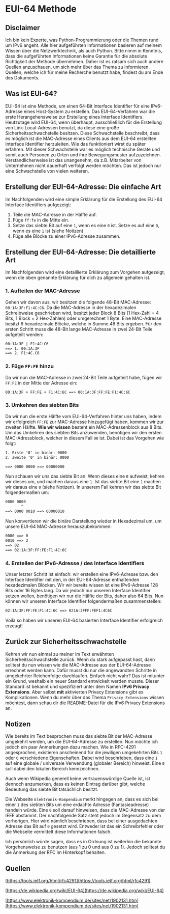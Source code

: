 # EUI-64 Methode

## Disclaimer

Ich bin kein Experte, was Python-Programmierung oder die Themen rund um IPv6 angeht. Alle hier aufgeführten Informationen basieren auf meinem Wissen über die Netzwerktechnik, als auch Python. Bitte nimm in Kenntnis, dass die aufgeführten Informationen keine Garantie für die absolute Richtigkeit der Methode übernehmen. Daher ist es ratsam sich auch andere Quellen anzuschauen, um sich mehr über das Thema zu informieren. Quellen, welche ich für meine Recherche benutzt habe, findest du am Ende des Dokuments.

## Was ist EUI-64?

EUI-64 ist eine Methode, um einen 64-Bit Interface Identifier für eine IPv6-Adresse eines Host-System zu erstellen. Das EUI-64-Verfahren war die erste Herangehensweise zur Erstellung eines Interface Identifiers. Heutzutage wird EUI-64, wenn überhaupt, ausschließlich für die Erstellung von Link-Local-Adressen benutzt, da diese eine große Sicherheitsschwachstelle besitzen. Diese Schwachstelle beschreibt, dass es möglich ist die MAC-Adresse eines Clients aus dem EUI-64 erstellten Interface Identifier herzuleiten. Wie das funktioniert wirst du später erfahren. Mit dieser Schwachstelle war es möglich technische Geräte und somit auch Personen zu Orten und ihre Bewegungsmuster aufzuzeichnen. Verständlicherweise ist das unangenehm, da z.B. Mitarbeiter von Unternehmen nicht dauerhaft verfolgt werden möchten. Das ist jedoch nur eine Schwachstelle von vielen weiteren.

## Erstellung der EUI-64-Adresse: Die einfache Art

Im Nachfolgenden wird eine simple Erklärung für die Erstellung des EUI-64 Interface Identifiers aufgezeigt:

  1. Teile die MAC-Adresse in der Hälfte auf.
  2. Füge `ff:fe` in die Mitte ein.
  3. Setze das siebte Bit auf eine `1`, wenn es eine `0` ist. Setze es auf eine `0`, wenn es eine `1` ist (siehe Notizen)
  4. Füge alle Blöcke zu einer IPv6-Adresse zusammen.

## Erstellung der EUI-64-Adresse: Die detaillierte Art

Im Nachfolgenden wird eine detaillierte Erklärung zum Vorgehen aufgezeigt, wenn die oben genannte Erklärung für dich zu allgemein gehalten ist.

### 1. Aufteilen der MAC-Adresse

Gehen wir davon aus, wir besitzen die folgende 48-Bit MAC-Adresse: `00:1A:3F:F1:4C:C6`. Da die MAC-Adresse in der hexadezimalen Schreibweise geschrieben wird, besitzt jeder Block 8 Bits (1 Hex-Zahl = 4 Bits, 1 Block = 2 Hex-Zahlen) oder umgerechnet 1 Byte. Eine MAC-Adresse besitzt 6 hexadezimale Blöcke, welche in Summe 48 Bits ergeben. Für den ersten Schritt muss die 48-Bit lange MAC-Adresse in zwei 24-Bit Teile aufgeteilt werden:

```txt
00:1A:3F | F1:4C:C6
==> 1. 00:1A:3F
==> 2. F1:4C.C6
```

### 2. Füge `FF:FE` hinzu

Da wir nun die MAC-Adresse in zwei 24-Bit Teile aufgeteilt habe, fügen wir `FF:FE` in der Mitte der Adresse ein:

```txt
00:1A:3F + FF:FE + F1:4C:6C ==> 00:1A:3F:FF:FE:F1:4C:6C
```

### 3. Umkehren des siebten Bits

Da wir nun die erste Hälfte vom EUI-64-Verfahren hinter uns haben, indem wir erfolgreich `FF:FE` zur MAC-Adresse hinzugefügt haben, kommen wir zur zweiten Hälfte. **Wie wir wissen** besteht ein MAC-Adressenblock aus 8 Bits. Um das Umkehren des siebten Bits anzuwenden, benötigen wir den ersten MAC-Adressblock, welcher in diesem Fall `00` ist. Dabei ist das Vorgehen wie folgt:

```txt
1. Erste '0' in binär: 0000
2. Zweite '0' in binär: 0000

==> 0000 0000 ==> 00000000
```

Nun schauen wir uns das siebte Bit an. Wenn dieses eine `0` aufweist, kehren wir dieses um, und machen daraus eine `1`. Ist das siebte Bit eine `1` machen wir daraus eine `0` (siehe Notizen). In unserem Fall kehren wir das siebte Bit folgendermaßen um:

```txt
0000 0000
       ^ 
==> 0000 0010 ==> 00000010
```

Nun konvertieren wir die binäre Darstellung wieder in Hexadezimal um, um unsere EUI-64 MAC-Adresse herauszubekommen:

```txt
0000 ==> 0
0010 ==> 2
==> 02
==> 02:1A:3F:FF:FE:F1:4C:6C
```

### 4. Erstellen der IPv6-Adresse / des Interface Identifiers

Unser letzter Schritt ist einfach: wir erstellen eine IPv6-Adresse bzw. den Interface Identifier mit den, in der EUI-64-Adresse enthaltenden hexadezimalen Blöcken. Wir wir bereits wissen ist eine IPv6-Adresse 128 Bits oder 16 Bytes lang. Da wir jedoch nur unseren Interface Identifier setzen wollen, benötigen wir nur die Hälfte der Bits, daher also 64 Bits. Nun können wir unseren Interface Identifier folgendermaßen zusammenstellen:

```txt
02:1A:3F:FF:FE:F1:4C:6C ==> 021A:3FFF:FEF1:4C6C
```

Voilà so haben wir unseren EUI-64 basierten Interface Identifier erfolgreich erzeugt!

## Zurück zur Sicherheitsschwachstelle

Kehren wir nun einmal zu meiner im Text erwähnten Sicherheitsschwachstelle zurück. Wenn du stark aufgepasst hast, dann solltest du nun wissen wie die MAC-Adresse aus der EUI-64-Adresse errechnet werden kann. Dafür musst du nur die angewandten Schritte in umgekehrter Reiehenfolge durchlaufen. Einfach nicht wahr? Das ist mitunter ein Grund, weshalb ein neuer Standard entwickelt werden musste. Dieser Standard ist bekannt und spezifiziert unter dem Namen **IPv6 Privacy Extensions**. Aber selbst **mit** aktivierten Privacy Extensions gibt es Komplikationen. Wenn du mehr über das Thema `Privacy Extensions` wissen möchtest, dann schau dir die README-Datei für die IPv6 Privacy Extensions an.

## Notizen

Wie bereits im Text besprochen muss das siebte Bit der MAC-Adresse umgekehrt werden, um die EUI-64-Adresse zu erstellen. Nun möchte ich jedoch ein paar Anmerkungen dazu machen. Wie in RFC-4291 angesprochen, existieren anscheinend für die jewiligen umgekehrten Bits `1` oder `0` verschiedene Eigenschaften. Dabei wird beschrieben, dass eine `1` auf eine globale / universale Verwendung (globaler Bereich) hinweist. Eine `0` soll dabei den lokalen Bereich kennzeichnen.

Auch wenn Wikipedia generell keine vertrauenswürdige Quelle ist, ist dennoch anzumerken, dass es keinen Eintrag darüber gibt, welche Bedeutung das siebte Bit tatsächlich besitzt.

Die Webseite `Elektronik-Kompendium` merkt hingegen an, dass es sich bei einer `1` des siebten Bits um eine erdachte Adresse (Fantasieadresse) handeln würde. Eine `0` soll darauf hinweisen, dass die MAC-Adresse von der IEEE abstammt. Der nachfolgende Satz steht jedoch im Gegensatz zu dem vorherigen. Hier wird nämlich beschrieben, dass bei einer ausgedachten Adresse das Bit auf `0` gesetzt wird. Entweder ist das ein Schreibrfehler oder die Webseite vermittelt diese Informationen falsch.

Ich persönlich würde sagen, dass es in Ordnung ist weiterhin die bekannte Vorgehensweise zu benutzen (aus 1 zu 0 und aus 0 zu 1). Jedoch solltest du die Anmerkung der RFC im Hinterkopf behalten.

## Quellen

[https://tools.ietf.org/html/rfc4291](https://tools.ietf.org/html/rfc4291)

[https://de.wikipedia.org/wiki/EUI-64](https://de.wikipedia.org/wiki/EUI-64)

[https://www.elektronik-kompendium.de/sites/net/1902131.htm](https://www.elektronik-kompendium.de/sites/net/1902131.htm)
